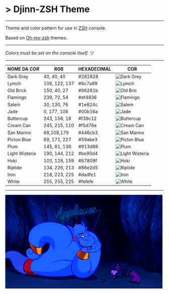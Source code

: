 # > Djinn-ZSH Theme

---

Theme and color pattern for use in [ZSH](https://github.com/zsh-users/zsh) console.

Based on [Oh-my-zsh](https://github.com/robbyrussell/oh-my-zsh) themes.


---
*Colors must be set on the console itself.* ツ

---

| NOME DA COR    | RGB           | HEXADECIMAL | COR                                    	             |
|----------------|---------------|-------------|---------------------------------------------------------|
| Dark Grey      | 40, 40, 40    | #282828     | ![Dark Grey](http://placehold.it/20/282828/282828)      |
| Lymch          | 108, 122, 137 | #6c7a89     | ![Lymch](http://placehold.it/20/6C7A89/6C7A89)          |
| Old Brick      | 150, 40, 27   | #96281b     | ![Old Bric](http://placehold.it/20/96281B/96281B)       |
| Flamingo       | 239, 72, 54   | #ef4836     | ![Flamingo](http://placehold.it/20/EF4836/EF4836)       |
| Salem          | 30, 130, 76   | #1e824c     | ![Salem](http://placehold.it/20/1E824C/1E824C)          |
| Jade           | 0, 177, 106   | #00b16a     | ![Jade](http://placehold.it/20/00B16A/00B16A)           |
| Buttercup      | 243, 156, 18  | #f39c12     | ![Buttercup](http://placehold.it/20/F39C12/F39C12)      |
| Cream Can      | 245, 215, 110 | #f5d76e     | ![Cream Can](http://placehold.it/20/F5D76E/F5D76E)      |
| San Marino     | 68,108,179    | #446cb3     | ![San Marino](http://placehold.it/20/446CB3/446CB3)     |
| Picton Blue    | 89, 171, 227  | #59abe3     | ![Picton Blue](http://placehold.it/20/59ABE3/59ABE3)    |
| Plum           | 145, 61, 136  | #913d88     | ![Plum](http://placehold.it/20/913D88/913D88)           |
| Light Wisteria | 190, 144, 212 | #be90d4     | ![Light Wisteria](http://placehold.it/20/BE90D4/BE90D4) |
| Hoki           | 103, 128, 159 | #67809f     | ![Hoki](http://placehold.it/20/67809F/67809F)           |
| Riptide        | 134, 226, 213 | #86e2d5     | ![Riptide](http://placehold.it/20/86E2D5/86E2D5)        |
| Iron           | 218, 223, 225 | #dadfe1     | ![Iron](http://placehold.it/20/DADFE1/DADFE1)           |
| White          | 255, 255, 225 | #fefefe     | ![White](http://placehold.it/20/FDFDFD/FDFDFD)          |

---

![Djinn](https://raw.githubusercontent.com/marcelohmdias/djinn-zsh/master/img/djinn.gif)
